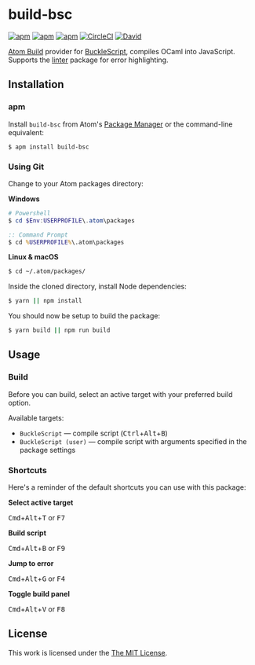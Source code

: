 # build-bsc

[![apm](https://flat.badgen.net/apm/license/build-bsc)](https://atom.io/packages/build-bsc)
[![apm](https://flat.badgen.net/apm/v/build-bsc)](https://atom.io/packages/build-bsc)
[![apm](https://flat.badgen.net/apm/dl/build-bsc)](https://atom.io/packages/build-bsc)
[![CircleCI](https://flat.badgen.net/circleci/github/idleberg/atom-build-bsc)](https://circleci.com/gh/idleberg/atom-build-bsc)
[![David](https://flat.badgen.net/david/dev/idleberg/atom-build-bsc)](https://david-dm.org/idleberg/atom-build-bsc?type=dev)

[Atom Build](https://atombuild.github.io/) provider for [BuckleScript](https://github.com/bloomberg/bucklescript), compiles OCaml into JavaScript. Supports the [linter](https://atom.io/packages/linter) package for error highlighting.

## Installation

### apm

Install `build-bsc` from Atom's [Package Manager](http://flight-manual.atom.io/using-atom/sections/atom-packages/) or the command-line equivalent:

`$ apm install build-bsc`

### Using Git

Change to your Atom packages directory:

**Windows**

```powershell
# Powershell
$ cd $Env:USERPROFILE\.atom\packages
```

```cmd
:: Command Prompt
$ cd %USERPROFILE%\.atom\packages
```

**Linux & macOS**

```bash
$ cd ~/.atom/packages/
```

Inside the cloned directory, install Node dependencies:

```bash
$ yarn || npm install
```

You should now be setup to build the package:

```bash
$ yarn build || npm run build
```

## Usage

### Build

Before you can build, select an active target with your preferred build option.

Available targets:

* `BuckleScript` — compile script (<kbd>Ctrl</kbd>+<kbd>Alt</kbd>+<kbd>B</kbd>)
* `BuckleScript (user)` — compile script with arguments specified in the package settings

### Shortcuts

Here's a reminder of the default shortcuts you can use with this package:

**Select active target**

<kbd>Cmd</kbd>+<kbd>Alt</kbd>+<kbd>T</kbd> or <kbd>F7</kbd>

**Build script**

<kbd>Cmd</kbd>+<kbd>Alt</kbd>+<kbd>B</kbd> or <kbd>F9</kbd>

**Jump to error**

<kbd>Cmd</kbd>+<kbd>Alt</kbd>+<kbd>G</kbd> or <kbd>F4</kbd>

**Toggle build panel**

<kbd>Cmd</kbd>+<kbd>Alt</kbd>+<kbd>V</kbd> or <kbd>F8</kbd>

## License

This work is licensed under the [The MIT License](LICENSE).
